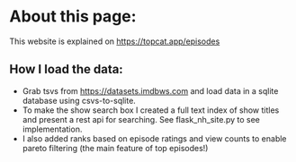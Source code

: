 # About this page:
This website is explained on https://topcat.app/episodes

## How I load the data:
* Grab tsvs from https://datasets.imdbws.com and load data in a sqlite database using csvs-to-sqlite.
* To make the show search box I created a full text index of show titles and present a rest api for searching. See flask_nh_site.py to see implementation.
* I also added ranks based on episode ratings and view counts to enable pareto filtering (the main feature of top episodes!)
